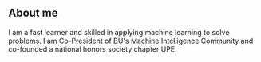 ## About me
I am a fast learner and skilled in applying machine learning to solve problems. I am Co-President of BU's Machine Intelligence Community and co-founded a national honors society chapter UPE.

